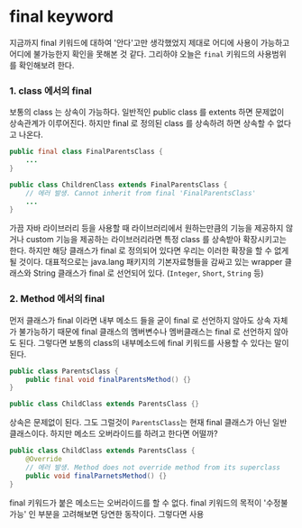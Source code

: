# final keyword 
지금까지 final 키워드에 대하여 '안다'고만 생각했었지 제대로 어디에 사용이 가능하고 어디에 불가능한지 확인을 못해본 것 같다. 그리하야 오늘은 `final` 키워드의 사용범위를 확인해보려 한다.
### 1. class 에서의 final
보통의 class 는 상속이 가능하다.
일반적인 public class 를 extents 하면 문제없이 상속관계가 이루어진다.
하지만 final 로 정의된 class 를 상속하려 하면 상속할 수 없다고 나온다.
```java
public final class FinalParentsClass {
    ...
}
```
```java
public class ChildrenClass extends FinalParentsClass { 
    // 에러 발생. Cannot inherit from final 'FinalParentsClass'
    ...
}
```
가끔 자바 라이브러리 등을 사용할 때 라이브러리에서 원하는만큼의 기능을 제공하지 않거나 custom 기능을 제공하는 라이브러리라면 특정 class 를 상속받아 확장시키고는 한다. 하지만 해당 클래스가 final 로 정의되어 있다면 우리는 이러한 확장을 할 수 없게 될 것이다. 대표적으로는 java.lang 패키지의 기본자료형들을 감싸고 있는 wrapper 클래스와 String 클래스가 final 로 선언되어 있다. (`Integer`, `Short`, `String` 등)
### 2. Method 에서의 final
먼저 클래스가 final 이라면 내부 메소드 들을 굳이 final 로 선언하지 않아도 상속 자체가 불가능하기 때문에 final 클래스의 멤버변수나 멤버클래스는 final 로 선언하지 않아도 된다. 그렇다면 보통의 class의 내부메소드에 final 키워드를 사용할 수 있다는 말이 된다.
```java
public class ParentsClass {
    public final void finalParentsMethod() {}
}
```
```java
public class ChildClass extends ParentsClass {}
```
상속은 문제없이 된다. 그도 그럴것이 `ParentsClass`는 현재 final 클래스가 아닌 일반 클래스이다.
하지만 메소드 오버라이드를 하려고 한다면 어떨까?
```java
public class ChildClass extends ParentsClass {
    @Override
    // 에러 발생. Method does not override method from its superclass
    public void finalParnetsMethod() {}
}
```
final 키워드가 붙은 메소드는 오버라이드를 할 수 없다. final 키워드의 목적이 '수정불가능' 인 부분을 고려해보면 당연한 동작이다.
그렇다면 사용